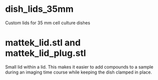 # dish_lids_35mm
Custom lids for 35 mm cell culture dishes

# mattek_lid.stl and mattek_lid_plug.stl
Small lid within a lid. This makes it easier to add compounds to a sample during an imaging time course while keeping the dish clamped in place.


